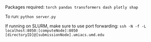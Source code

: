 Packages required: `torch pandas transformers dash plotly shap`

To run: `python server.py`

If running on SLURM, make sure to use port forwarding: `ssh -N -f -L localhost:8050:[computeNode]:8050 [directoryID]@[submissionNode].umiacs.umd.edu`
